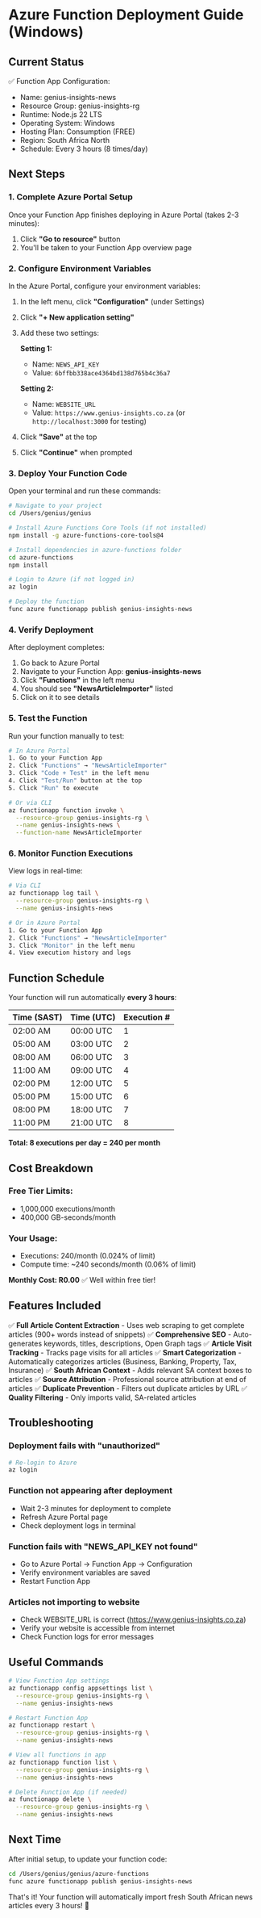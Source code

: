 # Azure Function Deployment Guide (Windows)

## Current Status
✅ Function App Configuration:
- Name: genius-insights-news
- Resource Group: genius-insights-rg
- Runtime: Node.js 22 LTS
- Operating System: Windows
- Hosting Plan: Consumption (FREE)
- Region: South Africa North
- Schedule: Every 3 hours (8 times/day)

## Next Steps

### 1. Complete Azure Portal Setup

Once your Function App finishes deploying in Azure Portal (takes 2-3 minutes):

1. Click **"Go to resource"** button
2. You'll be taken to your Function App overview page

### 2. Configure Environment Variables

In the Azure Portal, configure your environment variables:

1. In the left menu, click **"Configuration"** (under Settings)
2. Click **"+ New application setting"**
3. Add these two settings:

   **Setting 1:**
   - Name: `NEWS_API_KEY`
   - Value: `6bffbb338ace4364bd138d765b4c36a7`

   **Setting 2:**
   - Name: `WEBSITE_URL`
   - Value: `https://www.genius-insights.co.za` (or `http://localhost:3000` for testing)

4. Click **"Save"** at the top
5. Click **"Continue"** when prompted

### 3. Deploy Your Function Code

Open your terminal and run these commands:

```bash
# Navigate to your project
cd /Users/genius/genius

# Install Azure Functions Core Tools (if not installed)
npm install -g azure-functions-core-tools@4

# Install dependencies in azure-functions folder
cd azure-functions
npm install

# Login to Azure (if not logged in)
az login

# Deploy the function
func azure functionapp publish genius-insights-news
```

### 4. Verify Deployment

After deployment completes:

1. Go back to Azure Portal
2. Navigate to your Function App: **genius-insights-news**
3. Click **"Functions"** in the left menu
4. You should see **"NewsArticleImporter"** listed
5. Click on it to see details

### 5. Test the Function

Run your function manually to test:

```bash
# In Azure Portal
1. Go to your Function App
2. Click "Functions" → "NewsArticleImporter"
3. Click "Code + Test" in the left menu
4. Click "Test/Run" button at the top
5. Click "Run" to execute

# Or via CLI
az functionapp function invoke \
  --resource-group genius-insights-rg \
  --name genius-insights-news \
  --function-name NewsArticleImporter
```

### 6. Monitor Function Executions

View logs in real-time:

```bash
# Via CLI
az functionapp log tail \
  --resource-group genius-insights-rg \
  --name genius-insights-news

# Or in Azure Portal
1. Go to your Function App
2. Click "Functions" → "NewsArticleImporter"
3. Click "Monitor" in the left menu
4. View execution history and logs
```

## Function Schedule

Your function will run automatically **every 3 hours**:

| Time (SAST) | Time (UTC) | Execution # |
|-------------|------------|-------------|
| 02:00 AM    | 00:00 UTC  | 1           |
| 05:00 AM    | 03:00 UTC  | 2           |
| 08:00 AM    | 06:00 UTC  | 3           |
| 11:00 AM    | 09:00 UTC  | 4           |
| 02:00 PM    | 12:00 UTC  | 5           |
| 05:00 PM    | 15:00 UTC  | 6           |
| 08:00 PM    | 18:00 UTC  | 7           |
| 11:00 PM    | 21:00 UTC  | 8           |

**Total: 8 executions per day = 240 per month**

## Cost Breakdown

### Free Tier Limits:
- 1,000,000 executions/month
- 400,000 GB-seconds/month

### Your Usage:
- Executions: 240/month (0.024% of limit)
- Compute time: ~240 seconds/month (0.06% of limit)

**Monthly Cost: R0.00** ✅ Well within free tier!

## Features Included

✅ **Full Article Content Extraction** - Uses web scraping to get complete articles (900+ words instead of snippets)
✅ **Comprehensive SEO** - Auto-generates keywords, titles, descriptions, Open Graph tags
✅ **Article Visit Tracking** - Tracks page visits for all articles
✅ **Smart Categorization** - Automatically categorizes articles (Business, Banking, Property, Tax, Insurance)
✅ **South African Context** - Adds relevant SA context boxes to articles
✅ **Source Attribution** - Professional source attribution at end of articles
✅ **Duplicate Prevention** - Filters out duplicate articles by URL
✅ **Quality Filtering** - Only imports valid, SA-related articles

## Troubleshooting

### Deployment fails with "unauthorized"
```bash
# Re-login to Azure
az login
```

### Function not appearing after deployment
- Wait 2-3 minutes for deployment to complete
- Refresh Azure Portal page
- Check deployment logs in terminal

### Function fails with "NEWS_API_KEY not found"
- Go to Azure Portal → Function App → Configuration
- Verify environment variables are saved
- Restart Function App

### Articles not importing to website
- Check WEBSITE_URL is correct (https://www.genius-insights.co.za)
- Verify your website is accessible from internet
- Check Function logs for error messages

## Useful Commands

```bash
# View Function App settings
az functionapp config appsettings list \
  --resource-group genius-insights-rg \
  --name genius-insights-news

# Restart Function App
az functionapp restart \
  --resource-group genius-insights-rg \
  --name genius-insights-news

# View all functions in app
az functionapp function list \
  --resource-group genius-insights-rg \
  --name genius-insights-news

# Delete Function App (if needed)
az functionapp delete \
  --resource-group genius-insights-rg \
  --name genius-insights-news
```

## Next Time

After initial setup, to update your function code:

```bash
cd /Users/genius/genius/azure-functions
func azure functionapp publish genius-insights-news
```

That's it! Your function will automatically import fresh South African news articles every 3 hours! 🚀
